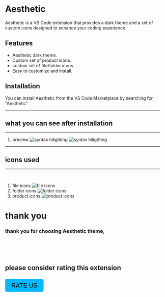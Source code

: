 # Aesthetic

Aesthetic is a VS Code extension that provides a dark theme and a set of custom icons designed to enhance your coding experience.

## Features

- Aesthetic dark theme.
- Custom set of product icons.
- custom set of file/folder icons
- Easy to customize and install.

## Installation

You can install Aesthetic from the VS Code Marketplace by searching for "Aesthetic"

---

## what you can see after installation

---

1. preview
   ![syntax hilighting](https://raw.githubusercontent.com/hello-manoj/extra/main/images/preview.png)
   ![syntax hilighting](https://raw.githubusercontent.com/hello-manoj/extra/main/images/preview2.png)

---

## icons used

---

<br>

1. file icons
   ![file icons](https://raw.githubusercontent.com/hello-manoj/extra/main/images/fileIcons.png)
   <br>
1. folder icons
   ![folder icons](https://raw.githubusercontent.com/hello-manoj/extra/main/images/folderIcons.png)
   <br>
1. product icons
   ![product icons](https://raw.githubusercontent.com/hello-manoj/extra/main/images/producticons.png)

# thank you

### thank you for choosing Aesthetic theme,

<br>  
<br>  
<br>

## please consider rating this extension

<br>  
<a href="https://marketplace.visualstudio.com/items?itemName=manojjoshi.aesthetic&ssr=false#review-details" style="padding: 10px 20px; background-color: #00b9ff; color: black; font-size:20px; font-family:arial; text-decoration: none; border-radius: 5px;">RATE US</a>

